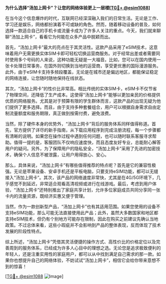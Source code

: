**为什么选择“汤加上网卡”？让您的网络体验更上一层楼[[TG💪+ @esim1088](https://t.me/s/esim1088)]**

在当今这个信息爆炸的时代，互联网已经深深融入我们的日常生活。无论是工作、学习还是娱乐，网络都扮演着不可或缺的角色。然而，随着移动设备的普及，如何选择一款适合自己的手机卡或流量卡成为了许多人关注的重点。今天，我们就来聊聊“汤加上网卡”，看看它为何能在众多产品中脱颖而出。

首先，“汤加上网卡”最大的亮点在于其灵活性。这款产品采用了eSIM技术，这意味着用户无需更换实体SIM卡即可轻松切换运营商服务。对于经常出差或者需要同时使用多个号码的人来说，这种功能无疑是一大福音。比如，您可以在国内使用一张卡处理日常事务，在国外则切换到当地的运营商，享受更优惠的国际漫游服务。此外，由于eSIM卡支持多频段覆盖，无论是在城市还是偏远地区，都能保证稳定的网络连接，让您随时随地保持在线状态。

其次，“汤加上网卡”的性价比非常高。相比传统的实体SIM卡，eSIM卡不仅节省了物理空间，还降低了生产成本。这使得“汤加上网卡”能够以更加亲民的价格提供优质的网络服务。尤其是对于预算有限的学生群体而言，这款产品的出现无疑为他们提供了更多选择。而且，由于支持多种套餐组合，用户可以根据自身需求自由定制流量额度和服务期限，真正做到按需付费，避免浪费。

当然，除了硬件本身的优势外，“汤加上网卡”背后的服务体系同样值得称道。首先，官方提供了详尽的新手指南，从下载应用程序到完成注册流程，每一个步骤都有清晰的说明。如果您在操作过程中遇到任何问题，也可以随时联系客服寻求帮助。值得一提的是，客服团队不仅响应速度快，而且态度友好专业，总能耐心解答用户的疑问。另外，为了保障用户的隐私安全，“汤加上网卡”采用了先进的加密技术，确保个人信息不被泄露，让用户用得放心、安心。

那么，具体来说，“汤加上网卡”有哪些值得推荐的特点呢？首先是它的兼容性极强。无论是苹果设备、安卓手机还是平板电脑，只要支持eSIM功能，都可以无缝接入“汤加上网卡”。其次，该产品的网络速度非常快，尤其是在4G/5G环境下，几乎感觉不到延迟，非常适合观看高清视频或进行在线游戏。最后，考虑到用户体验，“汤加上网卡”还特别推出了家庭共享计划，允许多位家庭成员共同分享同一张卡内的流量资源，既经济实惠又便于管理。

当然，作为一款创新型产品，“汤加上网卡”也有其适用范围。如果您使用的设备不支持eSIM功能，那么可能无法直接使用此产品；此外，虽然大多数国家和地区都支持eSIM技术，但仍有个别地方可能存在限制，因此在购买之前建议先确认当地政策。不过总体来看，这些小瑕疵并不会影响到产品的整体表现，反而体现了技术发展的阶段性特点。

综上所述，“汤加上网卡”凭借其灵活便捷的操作方式、高性价比的价格定位以及完善周到的服务体系，已经成为许多人心目中的理想之选。无论您是追求极致便利的年轻人，还是注重实用性的家庭用户，都可以从中找到满足自己需求的那一款。如果你也想提升自己的网络体验，不妨试试“汤加上网卡”，相信它会给你带来意想不到的惊喜！

[[TG💪+ @esim1088](https://t.me/s/esim1088) ![Image](https://i.postimg.cc/4NQfJmqS/Snipaste-2025-05-13-00-14-12.png)]